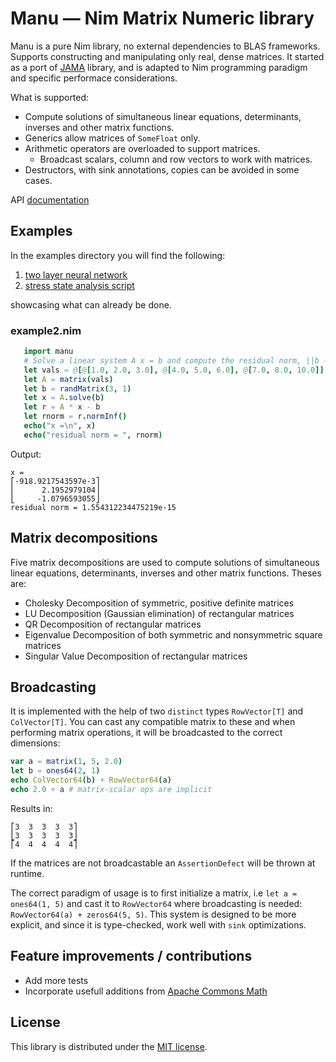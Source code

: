 # Manu — Nim Matrix Numeric library

Manu is a pure Nim library, no external dependencies to BLAS frameworks.
Supports constructing and manipulating only real, dense matrices.
It started as a port of [JAMA](https://math.nist.gov/javanumerics/jama/)
library, and is adapted to Nim programming paradigm and specific performace considerations.

What is supported:

- Compute solutions of simultaneous linear equations, determinants, inverses and other matrix functions.
- Generics allow matrices of ``SomeFloat`` only.
- Arithmetic operators are overloaded to support matrices.
  * Broadcast scalars, column and row vectors to work with matrices.
- Destructors, with sink annotations, copies can be avoided in some cases.

API [documentation](https://b3liever.github.io/manu/)

## Examples

In the examples directory you will find the following:

1. [two layer neural network](https://github.com/b3liever/manu/blob/master/examples/neural.nim)
2. [stress state analysis script](https://github.com/b3liever/manu/blob/master/examples/mohr.nim)

showcasing what can already be done.

### example2.nim

```nim
   import manu
   # Solve a linear system A x = b and compute the residual norm, ||b - A x||.
   let vals = @[@[1.0, 2.0, 3.0], @[4.0, 5.0, 6.0], @[7.0, 8.0, 10.0]]
   let A = matrix(vals)
   let b = randMatrix(3, 1)
   let x = A.solve(b)
   let r = A * x - b
   let rnorm = r.normInf()
   echo("x =\n", x)
   echo("residual norm = ", rnorm)
```

Output:

```
x =
⎡-918.9217543597e-3⎤
⎢      2.1952979104⎥
⎣     -1.0796593055⎦
residual norm = 1.554312234475219e-15
```

## Matrix decompositions

Five matrix decompositions are used to compute solutions of simultaneous linear equations,
determinants, inverses and other matrix functions. Theses are:

- Cholesky Decomposition of symmetric, positive definite matrices
- LU Decomposition (Gaussian elimination) of rectangular matrices
- QR Decomposition of rectangular matrices
- Eigenvalue Decomposition of both symmetric and nonsymmetric square matrices
- Singular Value Decomposition of rectangular matrices

## Broadcasting

It is implemented with the help of two ``distinct`` types ``RowVector[T]`` and ``ColVector[T]``.
You can cast any compatible matrix to these and when performing matrix operations,
it will be broadcasted to the correct dimensions:

```nim
var a = matrix(1, 5, 2.0)
let b = ones64(2, 1)
echo ColVector64(b) + RowVector64(a)
echo 2.0 + a # matrix-scalar ops are implicit
```

Results in:

```
⎡3  3  3  3  3⎤
⎣3  3  3  3  3⎦
⎡4  4  4  4  4⎤
```

If the matrices are not broadcastable an ``AssertionDefect`` will be thrown at runtime.

The correct paradigm of usage is to first initialize a matrix, i.e ``let a = ones64(1, 5)``
and cast it to ``RowVector64`` where broadcasting is needed: ``RowVector64(a) + zeros64(5, 5)``.
This system is designed to be more explicit, and since it is type-checked,
work well with ``sink`` optimizations.

## Feature improvements / contributions
- Add more tests
- Incorporate usefull additions from [Apache Commons Math](https://github.com/apache/commons-math)

## License
This library is distributed under the [MIT license](LICENSE).
